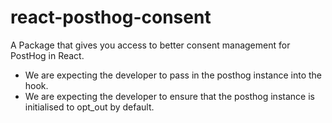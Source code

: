 # react-posthog-consent

A Package that gives you access to better consent management for PostHog in React.

- We are expecting the developer to pass in the posthog instance into the hook.
- We are expecting the developer to ensure that the posthog instance is initialised to opt_out by default.
